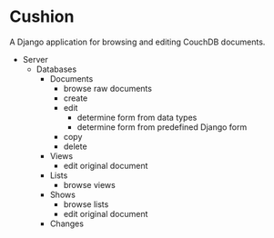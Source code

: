 # Cushion

A Django application for browsing and editing CouchDB documents.

 - Server
   - Databases
      - Documents
        - browse raw documents
        - create
        - edit
          - determine form from data types
          - determine form from predefined Django form
        - copy
        - delete
      - Views
        - edit original document
      - Lists
        - browse views
      - Shows
        - browse lists
        - edit original document
      - Changes
